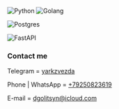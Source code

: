 ![Python](https://img.shields.io/badge/python-3670A0?style=for-the-badge&logo=python&logoColor=ffdd54)
![Golang](https://img.shields.io/badge/Go-00ADD8?style=for-the-badge&logo=go&logoColor=white)

![Postgres](https://img.shields.io/badge/postgres-%23316192.svg?style=for-the-badge&logo=postgresql&logoColor=white)

![FastAPI](https://img.shields.io/badge/FastAPI-005571?style=for-the-badge&logo=fastapi)




<h3>Contact me</h3>

Telegram = <a href="https://t.me/yarkzvezda" target="_blank">yarkzvezda</a>

Phone | WhatsApp = <a href="https://wa.me/79250823619" target="_blank">+79250823619</a>

E-mail = dgolitsyn@icloud.com
